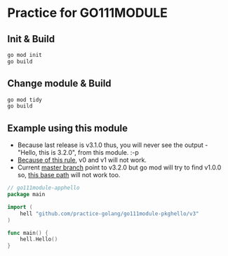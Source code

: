 # Practice for GO111MODULE

## Init & Build
```bash
go mod init
go build
```

## Change module & Build
```bash
go mod tidy
go build
```

## Example using this module
* Because last release is v3.1.0 thus, you will never see the output - "Hello, this is 3.2.0", from this module. :-p
* [Because of this rule](https://github.com/golang/go/wiki/Modules#semantic-import-versioning), v0 and v1 will not work.
* Current [master branch](github.com/practice-golang/go111module-pkghello) point to v3.2.0 but go mod will try to find v1.0.0 so, [this base path](github.com/practice-golang/go111module-pkghello) will not work too.
```go
// go111module-apphello
package main

import (
    hell "github.com/practice-golang/go111module-pkghello/v3"
)

func main() {
    hell.Hello()
}
```
